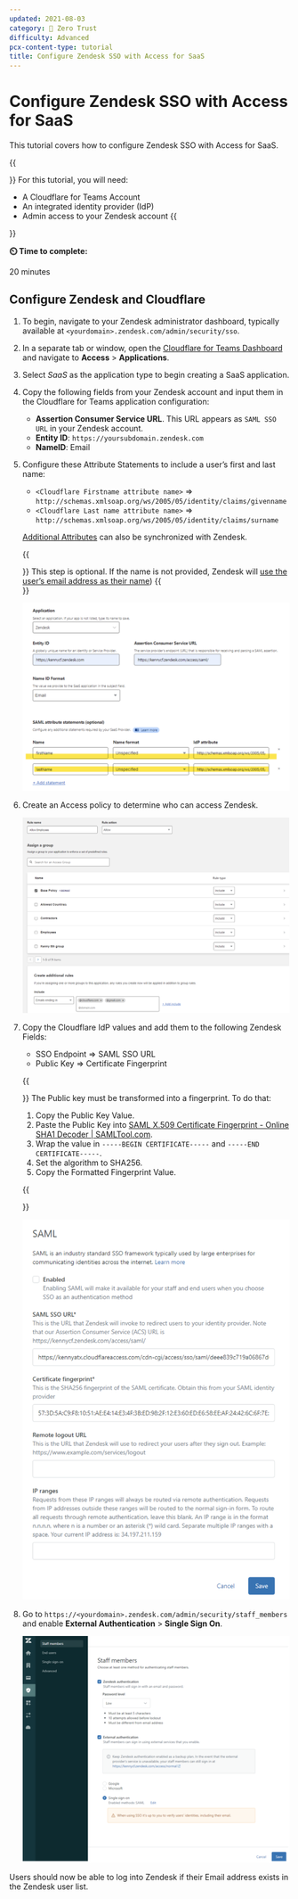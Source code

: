 ```yaml
---
updated: 2021-08-03
category: 🔐 Zero Trust
difficulty: Advanced
pcx-content-type: tutorial
title: Configure Zendesk SSO with Access for SaaS
---
```


# Configure Zendesk SSO with Access for SaaS

This tutorial covers how to configure Zendesk SSO with Access for SaaS.

{{<Aside>}}
For this tutorial, you will need:

- A Cloudflare for Teams Account
- An integrated identity provider (IdP)
- Admin access to your Zendesk account
  {{</Aside>}}

**⏲️ Time to complete:**

20 minutes

## Configure Zendesk and Cloudflare

1.  To begin, navigate to your Zendesk administrator dashboard, typically available at `<yourdomain>.zendesk.com/admin/security/sso`.

2.  In a separate tab or window, open the [Cloudflare for Teams Dashboard](https://dash.teams.cloudflare.com) and navigate to **Access** > **Applications**.

3.  Select _SaaS_ as the application type to begin creating a SaaS application.

4.  Copy the following fields from your Zendesk account and input them in the Cloudflare for Teams application configuration:

    - **Assertion Consumer Service URL**. This URL appears as `SAML SSO URL` in your Zendesk account.
    - **Entity ID**: `https://yoursubdomain.zendesk.com`
    - **NameID**: Email

5.  Configure these Attribute Statements to include a user’s first and last name:

    - `<Cloudflare Firstname attribute name>` => `http://schemas.xmlsoap.org/ws/2005/05/identity/claims/givenname`
    - `<Cloudflare Last name attribute name>` => `http://schemas.xmlsoap.org/ws/2005/05/identity/claims/surname`

    [Additional Attributes](http://schemas.xmlsoap.org/ws/2005/05/identity/claims/surname) can also be synchronized with Zendesk.

    {{<Aside>}} This step is optional. If the name is not provided, Zendesk will [use the user’s email address
    as their name](https://support.zendesk.com/hc/en-us/articles/203663676#topic_dzb_gl5_2v))
    {{</Aside>}}

    ![Zendesk attributes](../static/zero-trust-security/zendesk-sso-saas/zendesk-attributes.png)

6.  Create an Access policy to determine who can access Zendesk.

    ![Zendesk policy](../static/zero-trust-security/zendesk-sso-saas/zendesk-policy.png)

7.  Copy the Cloudflare IdP values and add them to the following Zendesk Fields:

    - SSO Endpoint => SAML SSO URL
    - Public Key => Certificate Fingerprint

    {{<Aside>}}
    The Public key must be transformed into a fingerprint. To do that:

    1.  Copy the Public Key Value.
    2.  Paste the Public Key into [SAML X.509 Certificate Fingerprint - Online SHA1 Decoder | SAMLTool.com](https://www.samltool.com/fingerprint.php).
    3.  Wrap the value in `-----BEGIN CERTIFICATE-----` and `-----END CERTIFICATE-----`.
    4.  Set the algorithm to SHA256.
    5.  Copy the Formatted Fingerprint Value.

    {{</Aside>}}

    ![Zendesk fingerprint](../static/zero-trust-security/zendesk-sso-saas/zendesk-fingerprint.png)

8.  Go to `https://<yourdomain>.zendesk.com/admin/security/staff_members` and enable **External Authentication** > **Single Sign On**.

    ![Zendesk external authentication](../static/zero-trust-security/zendesk-sso-saas/zendesk-external-auth.png)

Users should now be able to log into Zendesk if their Email address exists in the Zendesk user list.
